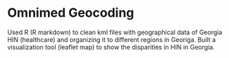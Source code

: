 # Omnimed Geocoding

Used R (R markdown) to clean kml files with geographical data of Georgia HIN (healthcare) and organizing it to different regions in Georiga. Built a visualization tool (leaflet map) to show the disparities in HIN in Georgia.

